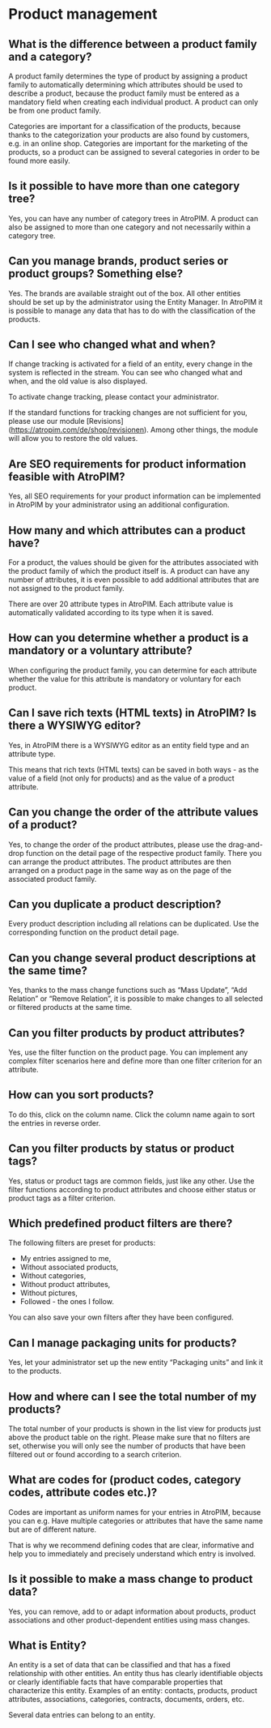 # Product management


## What is the difference between a product family and a category?

A product family determines the type of product by assigning a product family to automatically determining which attributes should be used to describe a product, because the product family must be entered as a mandatory field when creating each individual product. A product can only be from one product family.

Categories are important for a classification of the products, because thanks to the categorization your products are also found by customers, e.g. in an online shop. Categories are important for the marketing of the products, so a product can be assigned to several categories in order to be found more easily.
  

## Is it possible to have more than one category tree?

Yes, you can have any number of category trees in AtroPIM. A product can also be assigned to more than one category and not necessarily within a category tree.

  

## Can you manage brands, product series or product groups? Something else?

Yes. The brands are available straight out of the box. All other entities should be set up by the administrator using the Entity Manager. In AtroPIM it is possible to manage any data that has to do with the classification of the products.

  

## Can I see who changed what and when?

If change tracking is activated for a field of an entity, every change in the system is reflected in the stream. You can see who changed what and when, and the old value is also displayed.

To activate change tracking, please contact your administrator.

If the standard functions for tracking changes are not sufficient for you, please use our module [Revisions] (https://atropim.com/de/shop/revisionen). Among other things, the module will allow you to restore the old values.

  

## Are SEO requirements for product information feasible with AtroPIM?

Yes, all SEO requirements for your product information can be implemented in AtroPIM by your administrator using an additional configuration.

  

## How many and which attributes can a product have?

For a product, the values should be given for the attributes associated with the product family of which the product itself is. A product can have any number of attributes, it is even possible to add additional attributes that are not assigned to the product family.

There are over 20 attribute types in AtroPIM. Each attribute value is automatically validated according to its type when it is saved.

  

## How can you determine whether a product is a mandatory or a voluntary attribute?

When configuring the product family, you can determine for each attribute whether the value for this attribute is mandatory or voluntary for each product.



## Can I save rich texts (HTML texts) in AtroPIM? Is there a WYSIWYG editor?

Yes, in AtroPIM there is a WYSIWYG editor as an entity field type and an attribute type.

This means that rich texts (HTML texts) can be saved in both ways - as the value of a field (not only for products) and as the value of a product attribute.

  

## Can you change the order of the attribute values of a product?

Yes, to change the order of the product attributes, please use the drag-and-drop function on the detail page of the respective product family. There you can arrange the product attributes. The product attributes are then arranged on a product page in the same way as on the page of the associated product family.

  

## Can you duplicate a product description?

Every product description including all relations can be duplicated. Use the corresponding function on the product detail page.



## Can you change several product descriptions at the same time?

Yes, thanks to the mass change functions such as “Mass Update”, “Add Relation” or “Remove Relation”, it is possible to make changes to all selected or filtered products at the same time.



## Can you filter products by product attributes?

Yes, use the filter function on the product page. You can implement any complex filter scenarios here and define more than one filter criterion for an attribute.



## How can you sort products?

To do this, click on the column name. Click the column name again to sort the entries in reverse order.

## Can you filter products by status or product tags?

Yes, status or product tags are common fields, just like any other. Use the filter functions according to product attributes and choose either status or product tags as a filter criterion.



## Which predefined product filters are there?

The following filters are preset for products:

- My entries assigned to me,
- Without associated products,
- Without categories,
- Without product attributes,
- Without pictures,
- Followed - the ones I follow.

You can also save your own filters after they have been configured.



## Can I manage packaging units for products?

Yes, let your administrator set up the new entity “Packaging units” and link it to the products.

  

## How and where can I see the total number of my products?

The total number of your products is shown in the list view for products just above the product table on the right. Please make sure that no filters are set, otherwise you will only see the number of products that have been filtered out or found according to a search criterion.

  
## What are codes for (product codes, category codes, attribute codes etc.)?

Codes are important as uniform names for your entries in AtroPIM, because you can e.g. Have multiple categories or attributes that have the same name but are of different nature.

That is why we recommend defining codes that are clear, informative and help you to immediately and precisely understand which entry is involved.

  

## Is it possible to make a mass change to product data?

Yes, you can remove, add to or adapt information about products, product associations and other product-dependent entities using mass changes.


## What is Entity?

An entity is a set of data that can be classified and that has a fixed relationship with other entities. An entity thus has clearly identifiable objects or clearly identifiable facts that have comparable properties that characterize this entity. Examples of an entity: contacts, products, product attributes, associations, categories, contracts, documents, orders, etc.

Several data entries can belong to an entity.
